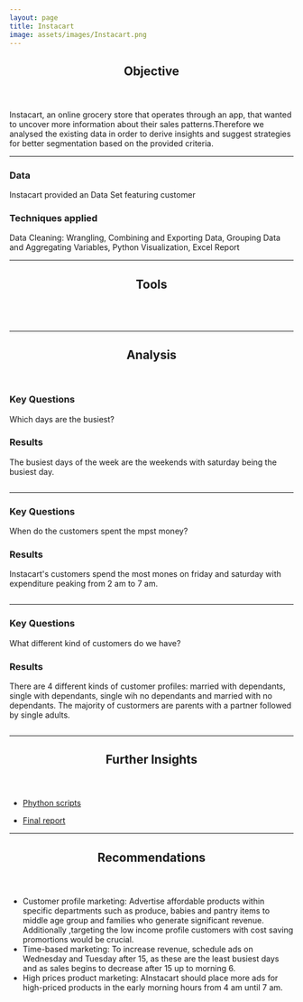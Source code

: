 ```yaml
---
layout: page
title: Instacart
image: assets/images/Instacart.png
---
```


<header class="major">
		<h2>Objective</h2>
	</header>
<p>Instacart, an online grocery store that operates through an app, that wanted to uncover more information about their sales patterns.Therefore we analysed the existing data in order to derive insights and suggest strategies for better segmentation based on the provided criteria.</p>

<hr class="major" />
<div class="features">
		<article>
			<span class="icon fa-database"></span>
			<div class="content">
				<h3>Data</h3>
				<p>Instacart provided an Data Set featuring customer</p>
			</div>
		</article>
		<article>
			<span class="icon fa-book"></span>
			<div class="content">
				<h3>Techniques applied</h3>
				<p> Data Cleaning: Wrangling, Combining and Exporting Data, Grouping Data and Aggregating Variables, Python Visualization, Excel Report</p>
			</div>
		</article>
	</div>

<hr class="major" />
<header class="major">
		<h2>Tools</h2>
	</header>
<span class="image fit"><img src="assets/images/Instacrat Tools.png" alt="" /></span>

<hr class="major" />
<!-- Section -->
<section>
<header class="major">
		<h2>Analysis</h2>
	</header>
<div class="features">
	<article>
			<div class="content">
				<h3>Key Questions</h3>
				<p>Which days are the busiest?</p>
				<h3>Results</h3>
				<p>The busiest days of the week are the weekends with saturday being the busiest day.</p>
				</div>
		</article>
		<article>
			<span class="image fit"><img src="assets/images/Instacart Analyse 1.png" alt="" /></span>
		</article>
  		</div>
    
<hr class="major" />
<div class="features">	
		<article>
			<div class="content">
				<h3>Key Questions</h3>
				<p>When do the customers spent the mpst money?</p>
				<h3>Results</h3>
				<p>Instacart's customers spend the most mones on friday and saturday with expenditure peaking from 2 am to 7 am. </p>
			</div>
		</article>
		<article>
  <span class="image fit"><img src="assets/images/Instacart Analyse 3.png" alt="" /></span>
		</article>
  		</div>
   
<hr class="major" /> 

<div class="features">	
		<article>
			<div class="content">
				<h3>Key Questions</h3>
				<p>What different kind of customers do we have?</p>
				<h3>Results</h3>
				<p>There are 4 different kinds of customer profiles: married with dependants, single with dependants, single wih no dependants and married with no dependants. The majority of custormers are parents with a partner followed by single adults.</p>
			</div>
		</article>
		<article>
			<span class="image fit"><img src="assets/images/Instacart Analyse 2.png" alt="" /></span>
		</article>
  		</div>

<hr class="major" />

<header class="major">
		<h2>Further Insights</h2>
	</header>

<div class="row">
	<div class="4u 12u$(medium)">
		<ul class="actions">
			<li><a href="https://github.com/mariamaske/Python-Instacart/tree/a29b51cb3eded9d9d95365a00c3cef1e6dda9891/Instacart%20Basket%20Analysis%20final/03%20Scripts">Phython scripts</a></li></ul>
			 </div>
   	<div class="4u 12u$(medium)">
		<ul class="actions">	
   	<li><a href="https://github.com/mariamaske/Python-Instacart/blob/a29b51cb3eded9d9d95365a00c3cef1e6dda9891/Instacart%20Basket%20Analysis%20final/05%20Sent%20to%20client/A4_final_report_.xlsx" class="button special icon fa-laptop">Final report</a></li></ul>
 </div>
  </div>
  
<hr class="major" />
<div class="content">
	<header class="major">
		<h2>Recommendations</h2>
	</header>
<ul>
					<li>Customer profile marketing: Advertise affordable products within specific departments such as produce, babies and pantry items to middle age group and families who generate significant revenue. Additionally ,targeting the low income profile customers with cost saving promortions would be crucial. </li>
					<li>Time-based marketing: To increase revenue, schedule ads on Wednesday and Tuesday after 15, as these are the  least busiest days  and  as sales begins to decrease after 15 up to morning 6.</li>
					<li> High prices product marketing: AInstacart should place more ads for high-priced products in the early morning hours from 4 am until 7 am.</li>
</ul> 
</div>
